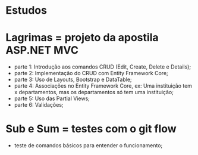 # Estudos 
  
# Lagrimas = projeto da apostila ASP.NET MVC
- parte 1: Introdução aos comandos CRUD (Edit, Create, Delete e Details);
- parte 2: Implementação do CRUD com Entity Framework Core;
- parte 3: Uso de Layouts, Bootstrap e DataTable;
- parte 4: Associações no Entity Framework Core, ex: Uma instituição tem x departamentos, mas os departamentos só tem uma instituição;
- parte 5: Uso das Partial Views;
- parte 6: Validações;
  
# Sub e Sum = testes com o git flow
- teste de comandos básicos para entender o funcionamento;

